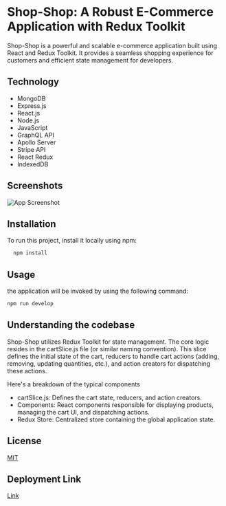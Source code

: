 
# Shop-Shop: A Robust E-Commerce Application with Redux Toolkit


Shop-Shop is a powerful and scalable e-commerce application built using React and Redux Toolkit. It provides a seamless shopping experience for customers and efficient state management for developers.




## Technology

- MongoDB
- Express.js
- React.js
- Node.js
- JavaScript
- GraphQL API
- Apollo Server
- Stripe API
- React Redux
- IndexedDB


## Screenshots

![App Screenshot](https://via.placeholder.com/468x300?text=App+Screenshot+Here)


## Installation

To run this project, install it locally using npm:

```bash
  npm install
```
    
## Usage

the application will be invoked by using the following command:

```bash
npm run develop
```


## Understanding the codebase

Shop-Shop utilizes Redux Toolkit for state management. The core logic resides in the cartSlice.js file (or similar naming convention). This slice defines the initial state of the cart, reducers to handle cart actions (adding, removing, updating quantities, etc.), and action creators for dispatching these actions.

Here's a breakdown of the typical components
- cartSlice.js: Defines the cart state, reducers, and action creators.
-  Components: React components responsible for displaying products, managing the cart UI, and dispatching actions.
-  Redux Store: Centralized store containing the global application state.
## License

[MIT](https://choosealicense.com/licenses/mit/)


## Deployment Link
[Link]([https://drive.google.com/file/d/1AJR7VcNe_TPiQXaNW1A7HF41JARFJXMP/view?usp=sharing])


